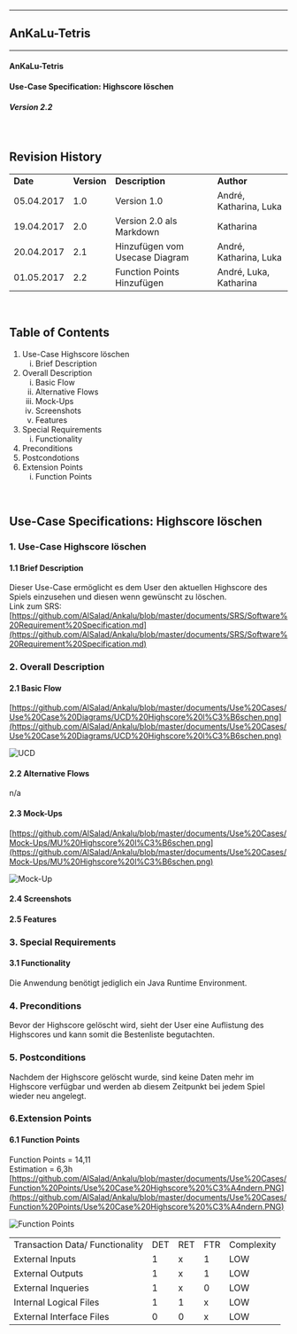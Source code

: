 
----------
##  AnKaLu-Tetris  ##
----------

####  AnKaLu-Tetris  ###

####  Use-Case Specification: Highscore löschen  ###

#####  Version 2.2  #####

</br>

##  Revision History  ##

<table> 
<tr><td><b>Date</b></td><td><b>Version</b></td><td><b>Description</b></td><td><b>Author</b></td></tr>
<tr><td>05.04.2017</td><td>1.0</td><td>Version 1.0</td><td>André, Katharina, Luka</td></tr>
<tr><td>19.04.2017</td><td>2.0</td><td>Version 2.0 als Markdown</td><td>Katharina</td></tr>
<tr><td>20.04.2017</td><td>2.1</td><td>Hinzufügen vom Usecase Diagram</td><td>André, Katharina, Luka</td></tr>
<tr><td>01.05.2017</td><td>2.2</td><td>Function Points Hinzufügen</td><td>André, Luka, Katharina</td></tr>
</table>
</br>

##  Table of Contents  ##

<ol>
<li>Use-Case Highscore löschen
<ol type = i>
<li>Brief Description</li>
</ol>
<li> Overall Description
<ol type = i>
<li>Basic Flow</li>
<li>Alternative Flows</li>
<li>Mock-Ups</li>
<li>Screenshots</li>
<li>Features</li>
</ol>
<li>Special Requirements
<ol type = i>
<li>Functionality</li>
</ol>
<li>Preconditions</li>
<li>Postcondotions</li>
<li>Extension Points
<ol type = i>
<li>Function Points</li>
</ol>
</ol>
</br>

##  Use-Case Specifications: Highscore löschen  ##

###  1. Use-Case Highscore löschen  ###

####  1.1 Brief Description  ####
Dieser Use-Case ermöglicht es dem User den aktuellen Highscore des Spiels einzusehen und diesen wenn gewünscht zu löschen. </br>
Link zum SRS: [https://github.com/AlSalad/Ankalu/blob/master/documents/SRS/Software%20Requirement%20Specification.md](https://github.com/AlSalad/Ankalu/blob/master/documents/SRS/Software%20Requirement%20Specification.md)

###  2. Overall Description  ###

####  2.1 Basic Flow  ####

[https://github.com/AlSalad/Ankalu/blob/master/documents/Use%20Cases/Use%20Case%20Diagrams/UCD%20Highscore%20l%C3%B6schen.png](https://github.com/AlSalad/Ankalu/blob/master/documents/Use%20Cases/Use%20Case%20Diagrams/UCD%20Highscore%20l%C3%B6schen.png)

![UCD](https://github.com/AlSalad/Ankalu/blob/master/documents/Use%20Cases/Use%20Case%20Diagrams/UCD%20Highscore%20l%C3%B6schen.png "UCD")

####  2.2 Alternative Flows  ####

n/a

####  2.3 Mock-Ups  ####

[https://github.com/AlSalad/Ankalu/blob/master/documents/Use%20Cases/Mock-Ups/MU%20Highscore%20l%C3%B6schen.png](https://github.com/AlSalad/Ankalu/blob/master/documents/Use%20Cases/Mock-Ups/MU%20Highscore%20l%C3%B6schen.png)

![Mock-Up](https://github.com/AlSalad/Ankalu/blob/master/documents/Use%20Cases/Mock-Ups/MU%20Highscore%20l%C3%B6schen.png "Mock-Up")

####  2.4 Screenshots ####

####  2.5 Features  ####

###  3. Special Requirements  ###

####  3.1 Functionality  ####

Die Anwendung benötigt jediglich ein Java Runtime Environment.

###  4. Preconditions  ###

Bevor der Highscore gelöscht wird, sieht der User eine Auflistung des Highscores und kann somit die Bestenliste begutachten.

###  5. Postconditions  ###

Nachdem der Highscore gelöscht wurde, sind keine Daten mehr im Highscore verfügbar und werden ab diesem Zeitpunkt bei jedem Spiel wieder neu angelegt.

###  6.Extension Points  ###


####  6.1 Function Points  ####

Function Points = 14,11 <br>
Estimation = 6,3h <br>
[https://github.com/AlSalad/Ankalu/blob/master/documents/Use%20Cases/Function%20Points/Use%20Case%20Highscore%20%C3%A4ndern.PNG](https://github.com/AlSalad/Ankalu/blob/master/documents/Use%20Cases/Function%20Points/Use%20Case%20Highscore%20%C3%A4ndern.PNG)

![Function Points](https://github.com/AlSalad/Ankalu/blob/master/documents/Use%20Cases/Function%20Points/Use%20Case%20Highscore%20%C3%A4ndern.PNG "Function Points")

<table>
<tr><td>Transaction Data/ Functionality</td><td>DET</td><td>RET</td><td>FTR</td><td>Complexity</td></tr>
<tr><td>External Inputs</td><td>1</td><td>x</td><td>1</td><td>LOW</td></tr>
<tr><td>External Outputs</td><td>1</td><td>x</td><td>1</td><td>LOW</td></tr>
<tr><td>External Inqueries</td><td>1</td><td>x</td><td>0</td><td>LOW</td></tr>
<tr><td>Internal Logical Files</td><td>1</td><td>1</td><td>x</td><td>LOW</td></tr>
<tr><td>External Interface Files</td><td>0</td><td>0</td><td>x</td><td>LOW</td></tr>
</table>
